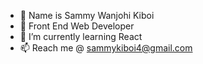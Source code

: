 - 👋 Name is Sammy Wanjohi Kiboi
- 👀 Front End Web Developer
- 🌱 I’m currently learning React
- 📫 Reach me @ sammykiboi4@gmail.com

<!---
kiboiWanjohi/kiboiWanjohi is a ✨ special ✨ repository because its `README.md` (this file) appears on your GitHub profile.
You can click the Preview link to take a look at your changes.
--->
